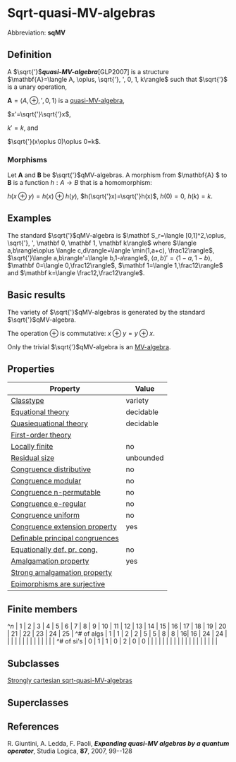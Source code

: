 # Sqrt-quasi-MV-algebras

Abbreviation: **sqMV**


## Definition
A $\sqrt{'}$***quasi-MV-algebra***[GLP2007] is a
structure $\mathbf{A}=\langle A, \oplus, \sqrt{'}, ', 0, 1, k\rangle$ such that $\sqrt{'}$ is a unary operation,

$\mathbf{A}=\langle A, \oplus, ', 0, 1\rangle$ is a [quasi-MV-algebra](quasi-mv-algebras.md),

$x'=\sqrt{'}\sqrt{'}x$,

$k'=k$, and

$\sqrt{'}(x\oplus 0)\oplus 0=k$.

### Morphisms
Let $\mathbf{A}$ and $\mathbf{B}$ be $\sqrt{'}$qMV-algebras. A morphism from $\mathbf{A}
$ to $\mathbf{B}$ is a function $h:A\to B$ that is a homomorphism: 

$h(x\oplus y)=h(x)\oplus h(y)$, $h(\sqrt{'}x)=\sqrt{'}h(x)$, $h(0)=0$, $h(k)=k$.


## Examples
The standard $\sqrt{'}$qMV-algebra is $\mathbf S_r=\langle [0,1]^2,\oplus, \sqrt{'}, ', \mathbf 0, \mathbf 1, \mathbf k\rangle$ where
$\langle a,b\rangle\oplus \langle c,d\rangle=\langle \min(1,a+c), \frac12\rangle$, $\sqrt{'}\langle a,b\rangle'=\langle b,1-a\rangle$, $\langle a,b\rangle'=\langle 1-a,1-b\rangle$,
$\mathbf 0=\langle 0,\frac12\rangle$, $\mathbf 1=\langle 1,\frac12\rangle$ and $\mathbf k=\langle \frac12,\frac12\rangle$.


## Basic results
The variety of $\sqrt{'}$qMV-algebras is generated by the standard $\sqrt{'}$qMV-algebra.

The operation $\oplus$ is commutative: $x\oplus y = y\oplus x$.

Only the trivial $\sqrt{'}$qMV-algebra is an [MV-algebra](mv-algebras.md).


## Properties


|Property|Value|
|---|---|
|[Classtype](classtype.md)  |variety |
|[Equational theory](equational_theory.md)  |decidable |
|[Quasiequational theory](quasiequational_theory.md)  |decidable |
|[First-order theory](first-order_theory.md)  | |
|[Locally finite](locally_finite.md)  |no |
|[Residual size](residual_size.md)  |unbounded |
|[Congruence distributive](congruence_distributive.md)  |no |
|[Congruence modular](congruence_modular.md)  |no |
|[Congruence n-permutable](congruence_n-permutable.md)  |no |
|[Congruence e-regular](congruence_e-regular.md)  |no |
|[Congruence uniform](congruence_uniform.md)  |no |
|[Congruence extension property](congruence_extension_property.md)  |yes |
|[Definable principal congruences](definable_principal_congruences.md)  | |
|[Equationally def. pr. cong.](equationally_def._pr._cong..md)  |no |
|[Amalgamation property](amalgamation_property.md)  |yes  |
|[Strong amalgamation property](strong_amalgamation_property.md)  | |
|[Epimorphisms are surjective](epimorphisms_are_surjective.md)  | |


## Finite members

^$n$       | 1 | 2 | 3 | 4 | 5 | 6 | 7 | 8 | 9 | 10 | 11 | 12 | 13 | 14 | 15 | 16 | 17 | 18 | 19 | 20 | 21 | 22 | 23 | 24 | 25 |
^# of algs | 1 | 1 | 2 | 2 | 5 | 5 | 8 | 8 | 16| 16 | 24 | 24 |   |   |   |   |   |   |   |   |   |   |   |   |   |
^# of si's | 0 | 1 | 1 | 0 | 2 | 0 | 0 |  |  |   |   |   |   |   |   |   |   |   |   |  |   |   |   |   |   |

## Subclasses
[Strongly cartesian sqrt-quasi-MV-algebras](strongly_cartesian_sqrt-quasi-mv-algebras.md) 


## Superclasses

## References


R. Giuntini, A. Ledda, F. Paoli, 
***Expanding quasi-MV algebras by a quantum operator***, 
Studia Logica, **87**, 2007, 99--128
